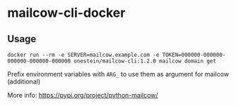 # mailcow-cli-docker

##  Usage

`
docker run --rm -e SERVER=mailcow.example.com -e TOKEN=000000-000000-000000-000000-000000 onestein/mailcow-cli:1.2.0 mailcow domain get
`

Prefix environment variables with `ARG_` to use them as argument for mailcow (additional)

More info:
https://pypi.org/project/python-mailcow/
